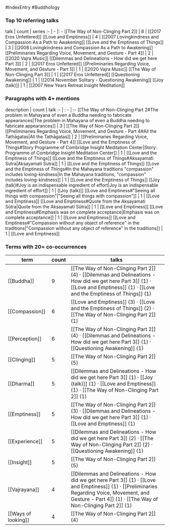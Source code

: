 #IndexEntry #Buddhology

### Top 10 referring talks
talk | count | series
:- | - |: -
[[The Way of Non-Clinging Part 2]] | 8 | [[2017 Eros Unfettered]]
[[Love and Emptiness]] | 4 | [[2007 Lovingkindness and Compassion As a Path to Awakening]]
[[Love and the Emptiness of Things]] | 3 | [[2008 Lovingkindness and Compassion As a Path to Awakening]]
[[Preliminaries Regarding Voice, Movement, and Gesture - Part 4]] | 2 | [[2020 Vajra Music]]
[[Dilemmas and Delineations - How did we get here Part 3]] | 2 | [[2017 Eros Unfettered]]
[[Preliminaries Regarding Voice, Movement, and Gesture - Part 1]] | 1 | [[2020 Vajra Music]]
[[The Way of Non-Clinging Part 3]] | 1 | [[2017 Eros Unfettered]]
[[Questioning Awakening]] | 1 | [[2014 November Solitary - Questioning Awakening]]
[[Joy (talk)]] | 1 | [[2007 New Years Retreat Insight Meditation]]

### Paragraphs with 4+ mentions
description | count | talk
:- | : - | :-
[[The Way of Non-Clinging Part 2#The problem in Mahayana of even a Buddha needing to fabricate appearances\|The problem in Mahayana of even a Buddha needing to fabricate appearances]] | 3 | [[The Way of Non-Clinging Part 2]]
[[Preliminaries Regarding Voice, Movement, and Gesture - Part 4#All the Tathāgatas\|All the Tathāgatas]] | 2 | [[Preliminaries Regarding Voice, Movement, and Gesture - Part 4]]
[[Love and the Emptiness of Things#Story Programme of Combridge Insight Meditation Center\|Story: Programme of Combridge Insight Meditation Center]] | 1 | [[Love and the Emptiness of Things]]
[[Love and the Emptiness of Things#Aksayamati Sutra\|Aksayamati Sutra]] | 1 | [[Love and the Emptiness of Things]]
[[Love and the Emptiness of Things#In the Mahayana traditions "compassion" includes loving-kindness\|In the Mahayana traditions, "compassion" includes loving-kindness]] | 1 | [[Love and the Emptiness of Things]]
[[Joy (talk)#Joy is an indispensable ingredient of effort\|Joy is an indispensable ingredient of effort]] | 1 | [[Joy (talk)]]
[[Love and Emptiness#"Seeing all things with compassion"\|"Seeing all things with compassion"]] | 1 | [[Love and Emptiness]]
[[Love and Emptiness#Quote from the Akṣayamati Sūtra\|Quote from the Akṣayamati Sūtra]] | 1 | [[Love and Emptiness]]
[[Love and Emptiness#Emphasis was on complete acceptance\|Emphasis was on complete acceptance]] | 1 | [[Love and Emptiness]]
[[Love and Emptiness#"Compassion without any object of reference" in the traditions\|"Compassion without any object of reference" in the traditions]] | 1 | [[Love and Emptiness]]

### Terms with 20+ co-occurrences
term | count | talks
-|-|-
[[Buddha]] | 9 | <span class="counts">[[The Way of Non-Clinging Part 2]] (4) · [[Dilemmas and Delineations - How did we get here Part 3]] (1) · [[Love and Emptiness]] (1) · [[Love and the Emptiness of Things]] (1)</span> 
[[Compassion]] | 6 | <span class="counts">[[Love and Emptiness]] (3) · [[Love and the Emptiness of Things]] (2) · [[The Way of Non-Clinging Part 2]] (1)</span> 
[[Perception]] | 6 | <span class="counts">[[The Way of Non-Clinging Part 2]] (4) · [[Dilemmas and Delineations - How did we get here Part 3]] (1) · [[Questioning Awakening]] (1)</span> 
[[Clinging]] | 5 | <span class="counts">[[The Way of Non-Clinging Part 2]] (5)</span> 
[[Dharma]] | 5 | <span class="counts">[[Dilemmas and Delineations - How did we get here Part 3]] (1) · [[Joy (talk)]] (1) · [[Love and Emptiness]] (1) · [[The Way of Non-Clinging Part 2]] (1)</span> 
[[Emptiness]] | 5 | <span class="counts">[[The Way of Non-Clinging Part 2]] (3) · [[Dilemmas and Delineations - How did we get here Part 3]] (1) · [[Love and Emptiness]] (1)</span> 
[[Experience]] | 5 | <span class="counts">[[Dilemmas and Delineations - How did we get here Part 3]] (2) · [[The Way of Non-Clinging Part 2]] (2) · [[Questioning Awakening]] (1)</span> 
[[Insight]] | 5 | <span class="counts">[[The Way of Non-Clinging Part 2]] (5)</span> 
[[Vajrayana]] | 4 | <span class="counts">[[Dilemmas and Delineations - How did we get here Part 3]] (1) · [[Love and Emptiness]] (1) · [[Preliminaries Regarding Voice, Movement, and Gesture - Part 4]] (1) · [[The Way of Non-Clinging Part 2]] (1)</span> 
[[Ways of looking]] | 4 | <span class="counts">[[The Way of Non-Clinging Part 2]] (4)</span> 

